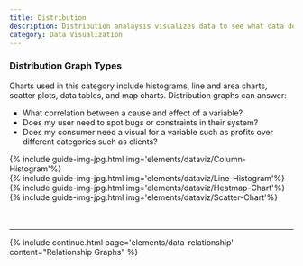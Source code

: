 ```yaml
---
title: Distribution
description: Distribution analaysis visualizes data to see what data deviates from the norm and can also be used geographically to demonstrate data over a map.
category: Data Visualization
---
```


### Distribution Graph Types
Charts used in this category include histograms, line and area charts, scatter plots, data tables, and map charts.
 Distribution graphs can answer:
 - What correlation between a cause and effect of a variable?
 - Does my user need to spot bugs or constraints in their system?
 - Does my consumer need a visual for a variable such as profits over different categories such as clients?

<div class="c-row">
  <div class="c-col-12 c-col-lg-3">
    {% include guide-img-jpg.html img='elements/dataviz/Column-Histogram'%}
  </div>
  <div class="c-col-12 c-col-lg-3">
    {% include guide-img-jpg.html img='elements/dataviz/Line-Histogram'%}
  </div>
  <div class="c-col-12 c-col-lg-3">
    {% include guide-img-jpg.html img='elements/dataviz/Heatmap-Chart'%}
  </div>
  <div class="c-col-12 c-col-lg-3">
    {% include guide-img-jpg.html img='elements/dataviz/Scatter-Chart'%}
  </div>
</div>

<br>
<br>
<hr>

{% include continue.html page='elements/data-relationship' content="Relationship Graphs" %}